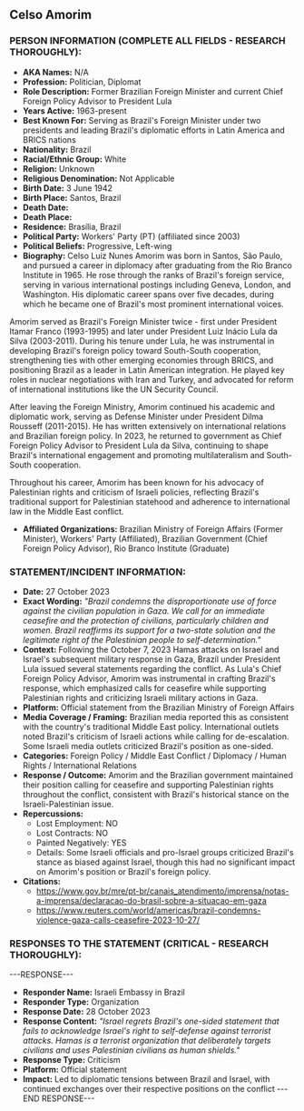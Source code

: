 ## Celso Amorim

### PERSON INFORMATION (COMPLETE ALL FIELDS - RESEARCH THOROUGHLY):

- **AKA Names:** N/A
- **Profession:** Politician, Diplomat
- **Role Description:** Former Brazilian Foreign Minister and current Chief Foreign Policy Advisor to President Lula
- **Years Active:** 1963-present
- **Best Known For:** Serving as Brazil's Foreign Minister under two presidents and leading Brazil's diplomatic efforts in Latin America and BRICS nations
- **Nationality:** Brazil
- **Racial/Ethnic Group:** White
- **Religion:** Unknown
- **Religious Denomination:** Not Applicable
- **Birth Date:** 3 June 1942
- **Birth Place:** Santos, Brazil
- **Death Date:** 
- **Death Place:** 
- **Residence:** Brasília, Brazil
- **Political Party:** Workers' Party (PT) (affiliated since 2003)
- **Political Beliefs:** Progressive, Left-wing
- **Biography:** Celso Luiz Nunes Amorim was born in Santos, São Paulo, and pursued a career in diplomacy after graduating from the Rio Branco Institute in 1965. He rose through the ranks of Brazil's foreign service, serving in various international postings including Geneva, London, and Washington. His diplomatic career spans over five decades, during which he became one of Brazil's most prominent international voices.

Amorim served as Brazil's Foreign Minister twice - first under President Itamar Franco (1993-1995) and later under President Luiz Inácio Lula da Silva (2003-2011). During his tenure under Lula, he was instrumental in developing Brazil's foreign policy toward South-South cooperation, strengthening ties with other emerging economies through BRICS, and positioning Brazil as a leader in Latin American integration. He played key roles in nuclear negotiations with Iran and Turkey, and advocated for reform of international institutions like the UN Security Council.

After leaving the Foreign Ministry, Amorim continued his academic and diplomatic work, serving as Defense Minister under President Dilma Rousseff (2011-2015). He has written extensively on international relations and Brazilian foreign policy. In 2023, he returned to government as Chief Foreign Policy Advisor to President Lula da Silva, continuing to shape Brazil's international engagement and promoting multilateralism and South-South cooperation.

Throughout his career, Amorim has been known for his advocacy of Palestinian rights and criticism of Israeli policies, reflecting Brazil's traditional support for Palestinian statehood and adherence to international law in the Middle East conflict.

- **Affiliated Organizations:** Brazilian Ministry of Foreign Affairs (Former Minister), Workers' Party (Affiliated), Brazilian Government (Chief Foreign Policy Advisor), Rio Branco Institute (Graduate)

### STATEMENT/INCIDENT INFORMATION:
- **Date:** 27 October 2023
- **Exact Wording:** *"Brazil condemns the disproportionate use of force against the civilian population in Gaza. We call for an immediate ceasefire and the protection of civilians, particularly children and women. Brazil reaffirms its support for a two-state solution and the legitimate right of the Palestinian people to self-determination."*
- **Context:** Following the October 7, 2023 Hamas attacks on Israel and Israel's subsequent military response in Gaza, Brazil under President Lula issued several statements regarding the conflict. As Lula's Chief Foreign Policy Advisor, Amorim was instrumental in crafting Brazil's response, which emphasized calls for ceasefire while supporting Palestinian rights and criticizing Israeli military actions in Gaza.
- **Platform:** Official statement from the Brazilian Ministry of Foreign Affairs
- **Media Coverage / Framing:** Brazilian media reported this as consistent with the country's traditional Middle East policy. International outlets noted Brazil's criticism of Israeli actions while calling for de-escalation. Some Israeli media outlets criticized Brazil's position as one-sided.
- **Categories:** Foreign Policy / Middle East Conflict / Diplomacy / Human Rights / International Relations
- **Response / Outcome:** Amorim and the Brazilian government maintained their position calling for ceasefire and supporting Palestinian rights throughout the conflict, consistent with Brazil's historical stance on the Israeli-Palestinian issue.
- **Repercussions:**
  - Lost Employment: NO
  - Lost Contracts: NO
  - Painted Negatively: YES
  - Details: Some Israeli officials and pro-Israel groups criticized Brazil's stance as biased against Israel, though this had no significant impact on Amorim's position or Brazil's foreign policy.
- **Citations:** 
  - https://www.gov.br/mre/pt-br/canais_atendimento/imprensa/notas-a-imprensa/declaracao-do-brasil-sobre-a-situacao-em-gaza
  - https://www.reuters.com/world/americas/brazil-condemns-violence-gaza-calls-ceasefire-2023-10-27/

### RESPONSES TO THE STATEMENT (CRITICAL - RESEARCH THOROUGHLY):

---RESPONSE---
- **Responder Name:** Israeli Embassy in Brazil
- **Responder Type:** Organization
- **Response Date:** 28 October 2023
- **Response Content:** *"Israel regrets Brazil's one-sided statement that fails to acknowledge Israel's right to self-defense against terrorist attacks. Hamas is a terrorist organization that deliberately targets civilians and uses Palestinian civilians as human shields."*
- **Response Type:** Criticism
- **Platform:** Official statement
- **Impact:** Led to diplomatic tensions between Brazil and Israel, with continued exchanges over their respective positions on the conflict
---END RESPONSE---